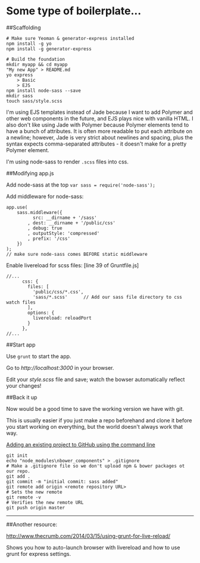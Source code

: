 Some type of boilerplate...
===========================

##Scaffolding

```
# Make sure Yeoman & generator-express installed
npm install -g yo
npm install -g generator-express

# Build the foundation
mkdir myapp && cd myapp
"My new App" > README.md
yo express
    > Basic
    > EJS
npm install node-sass --save
mkdir sass
touch sass/style.scss
```

I'm using EJS templates instead of Jade because I want to add Polymer and other web components in the future, and EJS plays nice with vanilla HTML. I also don't like using Jade with Polymer because Polymer elements tend to have a bunch of attributes. It is often more readable to put each attribute on a newline; however, Jade is very strict about newlines and spacing, plus the syntax expects comma-separated attributes - it doesn't make for a pretty Polymer element.

I'm using node-sass to render `.scss` files into css.

##Modifying app.js

Add node-sass at the top `var sass = require('node-sass');`

Add middleware for node-sass:
```
app.use(
    sass.middleware({
          src: __dirname + '/sass'
        , dest: __dirname + '/public/css'
        , debug: true
        , outputStyle: 'compressed'
        , prefix: '/css'
    })
);
// make sure node-sass comes BEFORE static middleware
```

Enable livereload for scss files: [line 39 of Gruntfile.js]
```
//...
      css: {
        files: [
          'public/css/*.css',
          'sass/*.scss'      // Add our sass file directory to css watch files
        ],
        options: {
          livereload: reloadPort
        }
      },
//...
```

##Start app

Use `grunt` to start the app.

Go to _http://localhost:3000_ in your browser.

Edit your _style.scss_ file and save; watch the bowser automatically reflect your changes!

##Back it up

Now would be a good time to save the working version we have with git.

This is usually easier if you just make a repo beforehand and clone it before you start working on everything, but the world doesn't always work that way.

[Adding an existing project to GitHub using the command line](https://help.github.com/articles/adding-an-existing-project-to-github-using-the-command-line/)

```
git init
echo "node_modules\nbower_components" > .gitignore
# Make a .gitignore file so we don't upload npm & bower packages ot our repo.
git add .
git commit -m "initial commit: sass added"
git remote add origin <remote repository URL>
# Sets the new remote
git remote -v
# Verifies the new remote URL
git push origin master
```


---------------------------

##Another resource:

http://www.thecrumb.com/2014/03/15/using-grunt-for-live-reload/

Shows you how to auto-launch browser with livereload and how to use grunt for express settings.
